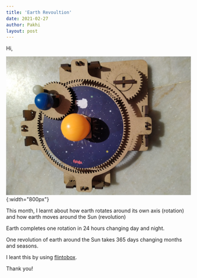 ```yaml
---
title: 'Earth Revoultion'
date: 2021-02-27
author: Pakhi
layout: post
---
```

Hi,


![](/data/images/earth-revolution.jpg){:width="800px"}

This month, I learnt about how earth rotates around its own axis (rotation) and how earth moves around the Sun (revolution)

Earth completes one rotation in 24 hours changing day and night.

One revolution of earth around the Sun takes 365 days changing months and seasons. 

I leant this by using [flintobox](https://flintobox.com/).
 

Thank you!